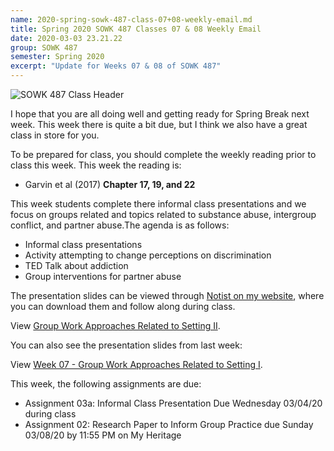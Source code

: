 ```yaml
---
name: 2020-spring-sowk-487-class-07+08-weekly-email.md
title: Spring 2020 SOWK 487 Classes 07 & 08 Weekly Email
date: 2020-03-03 23.21.22
group: SOWK 487
semester: Spring 2020
excerpt: "Update for Weeks 07 & 08 of SOWK 487"
---
```


![SOWK 487 Class Header](https://jacobrcampbell.com/assets/media/2020-class-header-sowk-theories-of-practice-ii.png "SOWK 487 Class Header")

I hope that you are all doing well and getting ready for Spring Break next week. This week there is quite a bit due, but I think we also have a great class in store for you.

To be prepared for class, you should complete the weekly reading prior to class this week. This week the reading is:

- Garvin et al (2017) __Chapter 17, 19, and 22__

This week students complete there informal class presentations and we focus on groups related and topics related to substance abuse, intergroup conflict, and partner abuse.The agenda is as follows:

- Informal class presentations
- Activity attempting to change perceptions on discrimination
- TED Talk about addiction
- Group interventions for partner abuse

The presentation slides can be viewed through [Notist on my website](https://presentations.jacobrcampbell.com), where you can download them and follow along during class.

<p data-notist="campjacob/zgQfzw" data-ratio="4:3">View <a href="https://presentations.jacobrcampbell.com/zgQfzw">Group Work Approaches Related to Setting II</a>.</p><script async src="https://on.notist.cloud/embed/002.js"></script>

You can also see the presentation slides from last week:

<p data-notist="campjacob/WunDE9" data-ratio="4:3">View <a href="https://presentations.jacobrcampbell.com/WunDE9">Week 07 - Group Work Approaches Related to Setting I</a>.</p><script async src="https://on.notist.cloud/embed/002.js"></script>

This week, the following assignments are due:

  - Assignment 03a: Informal Class Presentation Due Wednesday 03/04/20 during class  
  - Assignment 02: Research Paper to Inform Group Practice due Sunday 03/08/20 by 11:55 PM on My Heritage  
